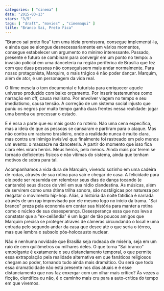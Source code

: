 ```yaml
---
categories: [ "cinema" ]
date: "2015-03-13"
stars: "3/5"
tags: [ "draft", "movies" , "cinemaqui" ]
title: "Branco Sai, Preto Fica"
---
```

"Branco sai preto fica" tem uma ideia promissora, consegue implementá-la,
e ainda que se alongue desnecessariamente em vários momentos, consegue
estabelecer um argumento no mínimo interessante. Passado, presente
e futuro se combinam para convergir em um ponto no tempo: a invasão
policial em uma danceteria na região periférica de Brasília que fez
com que duas pessoas não conseguissem mais andar normalmente. Para nosso
protagonista, Marquim, o mais trágico é não poder dançar. Marquim,
além de ator, é um personagem da vida real.

O filme mescla o tom documental e futurista para enriquecer aquele
universo produzido com baixo orçamento. Por inserir testemunhos como
narração em off, causa realismo. Por envolver viagem no tempo e seu
imediatismo, causa tensão. A correção de um sistema social injusto
que puniu os negros por muito tempo ganha duas frentes nessa realidade:
jogar uma bomba ou processar o estado.

E é essa a parte que eu mais gosto no roteiro. Não uma cena específica,
mas a ideia de que as pessoas se cansaram e partiram para o ataque. Mas
não contra um racismo brasileiro, onde a realidade nunca é muito clara,
mas contra um inimigo invisível que finalmente foi rastreado em pelo
menos um evento: o massacre na danceteria. A partir do momento que isso
fica claro eles viram heróis. Meus heróis, pelo menos. Ainda mais
por terem se tornado deficientes físicos e não vítimas do sistema,
ainda que tenham motivos de sobra para tal.

Acompanhamos a vida dura de Marquim, vivendo sozinho em uma cadeira de
rodas, através de sua rotina para sair e chegar de casa. A felicidade
para ele pode ser resumida em relembrar seus dias de dança tocando (e
cantando) seus discos de vinil em sua rádio clandestina. As músicas,
além de servirem como uma ótima trilha sonora, são nostálgicas por
natureza por resgatar o movimento hip-hop. Aliás, a história da noite
fatídica é narrada através de um rap improvisado por ele mesmo logo no
início da trama. "Sai branco" preza pela economia em contar sua história
para manter a rotina como o núcleo de sua desesperança. Desesperança
essa que nos leva a constatar que a "ex-ceilândia" é um lugar de
tão poucos amigos que Marquim precisa se proteger através de câmeras
circundando o local e uma entrada pelo segundo andar da casa que desce
até o que seria o térreo, mas que lembra o subsolo pós-holocausto
nuclear.

Não é nenhuma novidade que Brasília seja rodeada de miséria, seja em
um raio de cem quilômetros ou milhares deles. O que torna "Sai branco"
empolgante é exatamente o seu distanciamento temporal, o que permite essa
extrapolação pela realidade alternativa em que fanáticos religiosos
chegam ao poder, tornando tudo ainda mais dramático. Ou será que
todo essa dramaticidade não está presente nos dias atuais e é esse
distanciamento que nos faz enxergar com um olhar mais crítico? Às
vezes a ficção, científica ou não, é o caminho mais cru para a
auto-crítica do tempo em que vivemos.
